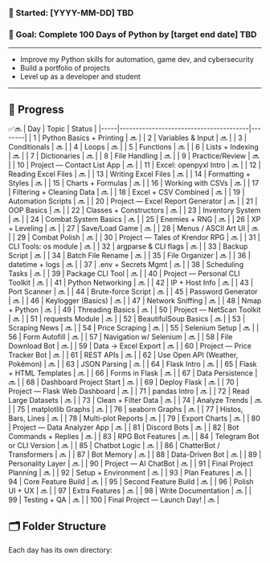 

### 📅 Started: [YYYY-MM-DD]  TBD
### 🏁 Goal: Complete 100 Days of Python by [target end date] TBD

---


- Improve my Python skills for automation, game dev, and cybersecurity
- Build a portfolio of projects
- Level up as a developer and student

---

## 🧭 Progress
✅🔜
| Day | Topic                                 | Status |
|-----|----------------------------------------|--------|
| 1   | Python Basics + Printing              | 🔜      |
| 2   | Variables & Input                     | 🔜      |
| 3   | Conditionals                          | 🔜      |
| 4   | Loops                                 | 🔜      |
| 5   | Functions                             | 🔜      |
| 6   | Lists + Indexing                      | 🔜      |
| 7   | Dictionaries                          | 🔜      |
| 8   | File Handling                         | 🔜      |
| 9   | Practice/Review                       | 🔜      |
| 10  | Project — Contact List App            | 🔜      |
| 11  | Excel: openpyxl Intro                 | 🔜      |
| 12  | Reading Excel Files                   | 🔜      |
| 13  | Writing Excel Files                   | 🔜      |
| 14  | Formatting + Styles                   | 🔜      |
| 15  | Charts + Formulas                     | 🔜      |
| 16  | Working with CSVs                     | 🔜      |
| 17  | Filtering + Cleaning Data             | 🔜      |
| 18  | Excel + CSV Combined                  | 🔜      |
| 19  | Automation Scripts                    | 🔜      |
| 20  | Project — Excel Report Generator      | 🔜      |
| 21  | OOP Basics                            | 🔜      |
| 22  | Classes + Constructors                | 🔜      |
| 23  | Inventory System                      | 🔜      |
| 24  | Combat System Basics                  | 🔜      |
| 25  | Enemies + RNG                         | 🔜      |
| 26  | XP + Leveling                         | 🔜      |
| 27  | Save/Load Game                        | 🔜      |
| 28  | Menus / ASCII Art UI                  | 🔜      |
| 29  | Combat Polish                         | 🔜      |
| 30  | Project — Tales of Krendor RPG        | 🔜      |
| 31  | CLI Tools: os module                  | 🔜      |
| 32  | argparse & CLI flags                  | 🔜      |
| 33  | Backup Script                         | 🔜      |
| 34  | Batch File Rename                     | 🔜      |
| 35  | File Organizer                        | 🔜      |
| 36  | datetime + logs                       | 🔜      |
| 37  | .env + Secrets Mgmt                   | 🔜      |
| 38  | Scheduling Tasks                      | 🔜      |
| 39  | Package CLI Tool                      | 🔜      |
| 40  | Project — Personal CLI Toolkit        | 🔜      |
| 41  | Python Networking                     | 🔜      |
| 42  | IP + Host Info                        | 🔜      |
| 43  | Port Scanner                          | 🔜      |
| 44  | Brute-force Script                    | 🔜      |
| 45  | Password Generator                    | 🔜      |
| 46  | Keylogger (Basics)                    | 🔜      |
| 47  | Network Sniffing                      | 🔜      |
| 48  | Nmap + Python                         | 🔜      |
| 49  | Threading Basics                      | 🔜      |
| 50  | Project — NetScan Toolkit             | 🔜      |
| 51  | requests Module                       | 🔜      |
| 52  | BeautifulSoup Basics                  | 🔜      |
| 53  | Scraping News                         | 🔜      |
| 54  | Price Scraping                        | 🔜      |
| 55  | Selenium Setup                        | 🔜      |
| 56  | Form Autofill                         | 🔜      |
| 57  | Navigation w/ Selenium                | 🔜      |
| 58  | File Download Bot                     | 🔜      |
| 59  | Data → Excel Export                   | 🔜      |
| 60  | Project — Price Tracker Bot           | 🔜      |
| 61  | REST APIs                             | 🔜      |
| 62  | Use Open API (Weather, Pokémon)       | 🔜      |
| 63  | JSON Parsing                          | 🔜      |
| 64  | Flask Intro                           | 🔜      |
| 65  | Flask + HTML Templates                | 🔜      |
| 66  | Forms in Flask                        | 🔜      |
| 67  | Data Persistence                      | 🔜      |
| 68  | Dashboard Project Start               | 🔜      |
| 69  | Deploy Flask                          | 🔜      |
| 70  | Project — Flask Web Dashboard         | 🔜      |
| 71  | pandas Intro                          | 🔜      |
| 72  | Read Large Datasets                   | 🔜      |
| 73  | Clean + Filter Data                   | 🔜      |
| 74  | Analyze Trends                        | 🔜      |
| 75  | matplotlib Graphs                     | 🔜      |
| 76  | seaborn Graphs                        | 🔜      |
| 77  | Histos, Bars, Lines                   | 🔜      |
| 78  | Multi-plot Reports                    | 🔜      |
| 79  | Export Charts                         | 🔜      |
| 80  | Project — Data Analyzer App           | 🔜      |
| 81  | Discord Bots                          | 🔜      |
| 82  | Bot Commands + Replies                | 🔜      |
| 83  | RPG Bot Features                      | 🔜      |
| 84  | Telegram Bot or CLI Version           | 🔜      |
| 85  | Chatbot Logic                         | 🔜      |
| 86  | ChatterBot / Transformers             | 🔜      |
| 87  | Bot Memory                            | 🔜      |
| 88  | Data-Driven Bot                       | 🔜      |
| 89  | Personality Layer                     | 🔜      |
| 90  | Project — AI ChatBot                  | 🔜      |
| 91  | Final Project Planning                | 🔜      |
| 92  | Setup + Environment                   | 🔜      |
| 93  | Plan Features                         | 🔜      |
| 94  | Core Feature Build                    | 🔜      |
| 95  | Second Feature Build                  | 🔜      |
| 96  | Polish UI + UX                        | 🔜      |
| 97  | Extra Features                        | 🔜      |
| 98  | Write Documentation                   | 🔜      |
| 99  | Testing + QA                          | 🔜      |
| 100 | Final Project — Launch Day!           | 🔜      |


## 🗂️ Folder Structure

Each day has its own directory:

